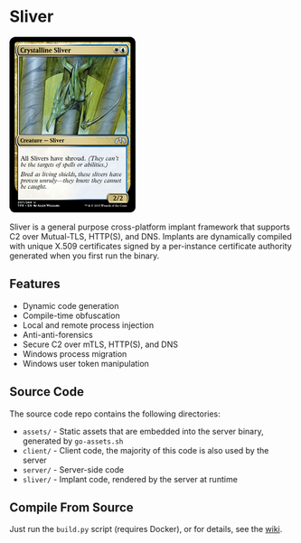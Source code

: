 Sliver
======

![Sliver](/sliver/sliver.jpeg)

Sliver is a general purpose cross-platform implant framework that supports C2 over Mutual-TLS, HTTP(S), and DNS. Implants are dynamically compiled with unique X.509 certificates signed by a per-instance certificate authority generated when you first run the binary.

## Features

 * Dynamic code generation
 * Compile-time obfuscation
 * Local and remote process injection
 * Anti-anti-forensics
 * Secure C2 over mTLS, HTTP(S), and DNS
 * Windows process migration
 * Windows user token manipulation
 

## Source Code

The source code repo contains the following directories:

 * `assets/` - Static assets that are embedded into the server binary, generated by `go-assets.sh`
 * `client/` - Client code, the majority of this code is also used by the server
 * `server/` - Server-side code
 * `sliver/` - Implant code, rendered by the server at runtime

## Compile From Source

Just run the `build.py` script (requires Docker), or for details, see the [wiki](https://github.com/BishopFox/sliver/wiki/Compile-From-Source).